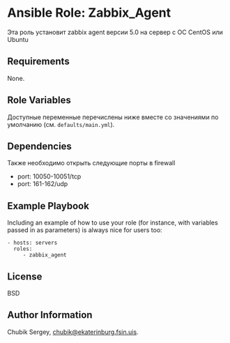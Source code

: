 Ansible Role: Zabbix_Agent
=========

Эта роль установит zabbix agent версии 5.0 на сервер с ОС CentOS или Ubuntu

Requirements
------------

None.

Role Variables
--------------

Доступные переменные перечислены ниже вместе со значениями по умолчанию (см. `defaults/main.yml`).

Dependencies
------------

Также необходимо открыть следующие порты в firewall
  - port: 10050-10051/tcp
  - port: 161-162/udp

Example Playbook
----------------

Including an example of how to use your role (for instance, with variables passed in as parameters) is always nice for users too:

    - hosts: servers
      roles:
         - zabbix_agent

License
-------

BSD

Author Information
------------------

Chubik Sergey, chubik@ekaterinburg.fsin.uis.
